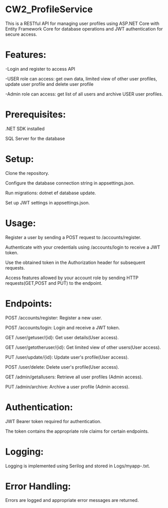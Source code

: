 # CW2_ProfileService
This is a RESTful API for managing user profiles using ASP.NET Core with Entity Framework Core for database operations and JWT authentication for secure access.

# Features:
-Login and register to access API

-USER role can access: get own data, limited view of other user profiles, update user profile and delete user profile

-Admin role can access: get list of all users and archive USER user profiles.

# Prerequisites:
.NET SDK installed

SQL Server for the database

# Setup:
Clone the repository.

Configure the database connection string in appsettings.json.

Run migrations: dotnet ef database update.

Set up JWT settings in appsettings.json.

# Usage:
Register a user by sending a POST request to /accounts/register.

Authenticate with your credentials using /accounts/login to receive a JWT token.

Use the obtained token in the Authorization header for subsequent requests.

Access features allowed by your account role by sending HTTP requests(GET,POST and PUT) to the endpoint.

# Endpoints:
POST /accounts/register: Register a new user.

POST /accounts/login: Login and receive a JWT token.

GET /user/getuser/{id}: Get user details(User access).

GET /user/getotheruser/{id}: Get limited view of other users(User access).

PUT /user/update/{id}: Update user's profile(User access).

POST /user/delete: Delete user's profile(User access).

GET /admin/getallusers: Retrieve all user profiles (Admin access).

PUT /admin/archive: Archive a user profile (Admin access).

# Authentication:
JWT Bearer token required for authentication.

The token contains the appropriate role claims for certain endpoints.

# Logging:
Logging is implemented using Serilog and stored in Logs/myapp-.txt.

# Error Handling:
Errors are logged and appropriate error messages are returned.
